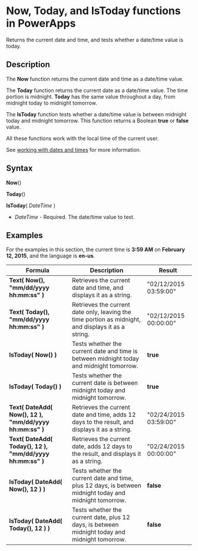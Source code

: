 <properties
	pageTitle="Now, Today, and IsToday functions | Microsoft PowerApps "
	description="Reference information, including syntax and examples, for the Now, Today, and IsToday functions in PowerApps"
	services=""
	suite="powerapps"
	documentationCenter="na"
	authors="gregli-msft"
	manager="dwrede"
	editor=""
	tags=""/>

<tags
   ms.service="powerapps"
   ms.devlang="na"
   ms.topic="article"
   ms.tgt_pltfrm="na"
   ms.workload="na"
   ms.date="11/07/2015"
   ms.author="gregli"/>

# Now, Today, and IsToday functions in PowerApps #

Returns the current date and time, and tests whether a date/time value is today.

## Description ##

The **Now** function returns the current date and time as a date/time value.

The **Today** function returns the current date as a date/time value. The time portion is midnight. **Today** has the same value throughout a day, from midnight today to midnight tomorrow.

The **IsToday** function tests whether a date/time value is between midnight today and midnight tomorrow. This function returns a Boolean **true** or **false** value.

All these functions work with the local time of the current user.

See [working with dates and times](../show-text-dates-times.md) for more information.

## Syntax ##

**Now**()

**Today**()

**IsToday**( *DateTime* )

- *DateTime* - Required.  The date/time value to test.

## Examples ##

For the examples in this section, the current time is **3:59 AM** on **February 12, 2015**, and the language is **en-us**.

| Formula | Description | Result |
|---------|-------------|--------|
| **Text( Now(), "mm/dd/yyyy hh:mm:ss" )** | Retrieves the current date and time, and displays it as a string. | "02/12/2015 03:59:00" |
| **Text( Today(), "mm/dd/yyyy hh:mm:ss" )** | Retrieves the current date only, leaving the time portion as midnight, and displays it as a string. | "02/12/2015 00:00:00" |
| **IsToday( Now() )** | Tests whether the current date and time is between midnight today and midnight tomorrow. | **true** |
| **IsToday( Today() )** | Tests whether the current date is between midnight today and midnight tomorrow. | **true** |
| **Text( DateAdd( Now(), 12 ), "mm/dd/yyyy hh:mm:ss" )** | Retrieves the current date and time, adds 12 days to the result, and displays it as a string. | "02/24/2015 03:59:00" |
| **Text( DateAdd( Today(), 12 ), "mm/dd/yyyy hh:mm:ss" )** | Retrieves the current date, adds 12 days to the result, and displays it as a string.  | "02/24/2015 00:00:00" |
| **IsToday( DateAdd( Now(), 12 ) )** | Tests whether the current date and time, plus 12 days, is between midnight today and midnight tomorrow. | **false** |
| **IsToday( DateAdd( Today(), 12 ) )** | Tests whether the current date, plus 12 days, is between midnight today and midnight tomorrow. | **false** |
